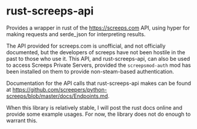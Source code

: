 rust-screeps-api
================

Provides a wrapper in rust of the https://screeps.com API, using hyper for making requests and serde_json for interpreting results.

The API provided for screeps.com is unofficial, and not officially documented, but the developers of screeps have not been hostile in the past to those who use it. This API, and rust-screeps-api, can also be used to access Screeps Private Servers, provided the `screepsmod-auth` mod has been installed on them to provide non-steam-based authentication.

Documentation for the API calls that rust-screeps-api makes can be found at https://github.com/screepers/python-screeps/blob/master/docs/Endpoints.md.

When this library is relatively stable, I will post the rust docs online and provide some example usages. For now, the library does not do enough to warrant this.
